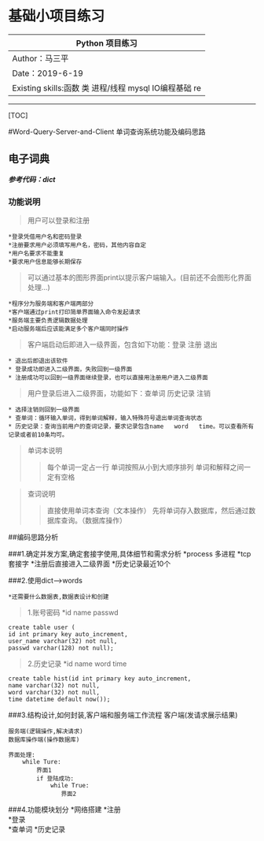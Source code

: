 基础小项目练习
==========================

| Python 项目练习 |
| --- |
| Author：马三平|
| Date：2019-6-19|
| Existing skills:函数 类 进程/线程 mysql IO编程基础 re
                
-----------

[TOC]

#Word-Query-Server-and-Client 单词查询系统功能及编码思路

## 电子词典

***参考代码：dict***

### 功能说明

>用户可以登录和注册

    *登录凭借用户名和密码登录
    *注册要求用户必须填写用户名，密码，其他内容自定
    *用户名要求不能重复
    *要求用户信息能够长期保存
		
>可以通过基本的图形界面print以提示客户端输入。(目前还不会图形化界面处理...)

    *程序分为服务端和客户端两部分
    *客户端通过print打印简单界面输入命令发起请求
    *服务端主要负责逻辑数据处理
    *启动服务端后应该能满足多个客户端同时操作
		
>客户端启动后即进入一级界面，包含如下功能：登录    注册    退出

	* 退出后即退出该软件
	* 登录成功即进入二级界面，失败回到一级界面
	* 注册成功可以回到一级界面继续登录，也可以直接用注册用户进入二级界面
		
>用户登录后进入二级界面，功能如下：查单词    历史记录    注销

	* 选择注销则回到一级界面
	* 查单词：循环输入单词，得到单词解释，输入特殊符号退出单词查询状态
	* 历史记录：查询当前用户的查词记录，要求记录包含name   word   time。可以查看所有记录或者前10条均可。
	
>单词本说明
>>每个单词一定占一行
>>单词按照从小到大顺序排列
>>单词和解释之间一定有空格
		
>查词说明
>>直接使用单词本查询（文本操作）
>>先将单词存入数据库，然后通过数据库查询。（数据库操作）


##编码思路分析

###1.确定并发方案,确定套接字使用,具体细节和需求分析
    *process 多进程
    *tcp套接字
    *注册后直接进入二级界面
    *历史记录最近10个

###2.使用dict-->words

    *还需要什么数据表,数据表设计和创建
    
>1.账号密码
    *id name passwd
    
    create table user (
    id int primary key auto_increment,
    user_name varchar(32) not null,
    passwd varchar(128) not null);

>2.历史记录
    *id name word time
     
    create table hist(id int primary key auto_increment,
    name varchar(32) not null,
    word varchar(32) not null,
    time datetime default now());


###3.结构设计,如何封装,客户端和服务端工作流程
    客户端(发请求展示结果)

    服务端(逻辑操作,解决请求)
    数据库操作端(操作数据库)

    界面处理:
        while Ture:
            界面1
            if 登陆成功:
                while True:
                   界面2

###4.功能模块划分
    *网络搭建
    *注册  
    *登录  
    *查单词
    *历史记录